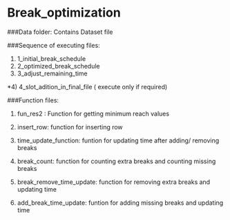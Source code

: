 # Break_optimization

###Data folder: Contains Dataset file

###Sequence of executing files: 

1. 1_initial_break_schedule
2. 2_optimized_break_schedule
3. 3_adjust_remaining_time

*4) 4_slot_adition_in_final_file ( execute only if required)

###Function files: 

1) fun_res2 : Function for getting minimum reach values

2) insert_row: function for inserting row 

3) time_update_function: funtion for updating time after adding/ removing breaks

4) break_count: function for counting extra breaks and counting missing breaks

5) break_remove_time_update: function for removing extra breaks and updating time

6) add_break_time_update: funtion for adding missing breaks and updating time





